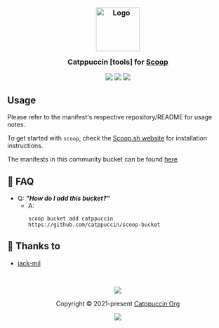 <h3 align="center">
    <img src="https://raw.githubusercontent.com/catppuccin/catppuccin/main/assets/logos/exports/1544x1544_circle.png" width="100" alt="Logo"/><br/>
    <img src="https://raw.githubusercontent.com/catppuccin/catppuccin/main/assets/misc/transparent.png" height="30" width="0px"/>
    Catppuccin [tools] for <a href="https://scoop.sh/">Scoop</a>
    <img src="https://raw.githubusercontent.com/catppuccin/catppuccin/main/assets/misc/transparent.png" height="30" width="0px"/>
</h3>

<p align="center">
    <a href="https://github.com/catppuccin/scoop-bucket/stargazers"><img src="https://img.shields.io/github/stars/catppuccin/scoop-bucket?colorA=363a4f&colorB=b7bdf8&style=for-the-badge"></a>
    <a href="https://github.com/catppuccin/scoop-bucket/issues"><img src="https://img.shields.io/github/issues/catppuccin/scoop-bucket?colorA=363a4f&colorB=f5a97f&style=for-the-badge"></a>
    <a href="https://github.com/catppuccin/scoop-bucket/contributors"><img src="https://img.shields.io/github/contributors/catppuccin/scoop-bucket?colorA=363a4f&colorB=a6da95&style=for-the-badge"></a>
</p>


## Usage

Please refer to the manifest's respective repository/README for usage notes.

To get started with `scoop`, check the [Scoop.sh website](https://scoop.sh/) for installation instructions.

The manifests in this community bucket can be found [here](https://scoop.sh/#/apps?q=%22https%3A%2F%2Fgithub.com%2Fcatppuccin%2Fscoop-bucket%22)

<!-- The FAQ section is optional. Remove if needed.-->
## 🙋 FAQ

- Q: **_"How do I add this bucket?"_**
  - A:
    ```
    scoop bucket add catppuccin https://github.com/catppuccin/scoop-bucket
    ```

## 💝 Thanks to

- [jack-mil](https://github.com/jack-mil)

&nbsp;

<p align="center">
    <img src="https://raw.githubusercontent.com/catppuccin/catppuccin/main/assets/footers/gray0_ctp_on_line.svg?sanitize=true" />
</p>

<p align="center">
    Copyright &copy; 2021-present <a href="https://github.com/catppuccin" target="_blank">Catppuccin Org</a>
</p>

<p align="center">
    <a href="https://github.com/catppuccin/catppuccin/blob/main/LICENSE"><img src="https://img.shields.io/static/v1.svg?style=for-the-badge&label=License&message=MIT&logoColor=d9e0ee&colorA=363a4f&colorB=b7bdf8"/></a>
</p>
